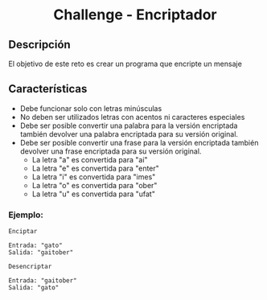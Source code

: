 <div align="center">
  <h1>Challenge - Encriptador</h1>
</div>

## Descripción

El objetivo de este reto es crear un programa que encripte un mensaje

## Características

* Debe funcionar solo con letras minúsculas
* No deben ser utilizados letras con acentos ni caracteres especiales
* Debe ser posible convertir una palabra para la versión encriptada también devolver una palabra encriptada para su versión original.
* Debe ser posible convertir una frase para la versión encriptada también devolver una frase encriptada para su versión original.
  * La letra "a" es convertida para "ai"
  * La letra "e" es convertida para "enter"
  * La letra "i" es convertida para "imes"
  * La letra "o" es convertida para "ober"
  * La letra "u" es convertida para "ufat"


### Ejemplo:

```
Enciptar

Entrada: "gato"
Salida: "gaitober"
```

```
Desencriptar

Entrada: "gaitober"
Salida: "gato"
```